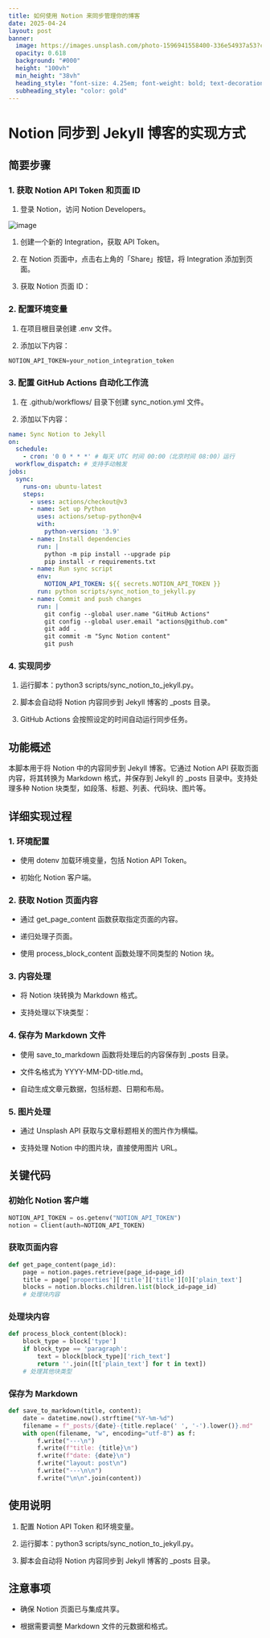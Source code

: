 ```yaml
---
title: 如何使用 Notion 来同步管理你的博客
date: 2025-04-24
layout: post
banner:
  image: https://images.unsplash.com/photo-1596941558400-336e54937a53?crop=entropy&cs=tinysrgb&fit=max&fm=jpg&ixid=M3w2OTIwMzJ8MHwxfHJhbmRvbXx8fHx8fHx8fDE3NDU1MTkzMjB8&ixlib=rb-4.0.3&q=80&w=1080
  opacity: 0.618
  background: "#000"
  height: "100vh"
  min_height: "38vh"
  heading_style: "font-size: 4.25em; font-weight: bold; text-decoration: underline"
  subheading_style: "color: gold"
---
```


# Notion 同步到 Jekyll 博客的实现方式

## 简要步骤

### 1. 获取 Notion API Token 和页面 ID

1. 登录 Notion，访问 Notion Developers。

![image](https://prod-files-secure.s3.us-west-2.amazonaws.com/a7a0cc5a-89b9-4cda-8686-1fba0ca52f40/d19c1afe-dea5-4312-9333-786b0ba83054/image.png?X-Amz-Algorithm=AWS4-HMAC-SHA256&X-Amz-Content-Sha256=UNSIGNED-PAYLOAD&X-Amz-Credential=ASIAZI2LB466TALUEZWA%2F20250424%2Fus-west-2%2Fs3%2Faws4_request&X-Amz-Date=20250424T182839Z&X-Amz-Expires=3600&X-Amz-Security-Token=IQoJb3JpZ2luX2VjEIL%2F%2F%2F%2F%2F%2F%2F%2F%2F%2FwEaCXVzLXdlc3QtMiJIMEYCIQDN%2B39kyMkPPkYePcKIX6xIo9KuKmAsiho%2BvU52cW34bAIhANIRGh0da7TOOPdTjGoBzRKqyC2yGCOBxjJhDj6jlhYUKv8DCBsQABoMNjM3NDIzMTgzODA1IgzUewE%2FGaYYbx6f6QMq3ANWBWMrCOXd4CTvqGgxLt%2B5ln4BStkdQ7NTBlOZIRzgpKoxLiG4S5CApoALcHuppRbRo1P1mj5tgeHFYHmbIob5SNVq5pHlrB3ehxHztiaoxlzBn10rHYSUpahoFIe%2Fj9OqovnUW4wlVoe5euwgruz3kgjEBEtjVWWkZq%2FjrEWwjrjgVlVMmVJSAONb7YbBmfOVE58fbMJjAvToMX766KKwov8yABKND5Z%2Fl7thfrsHbWbloiCJyRqs0zLoO0oR71gOgDyV9N7smxwrb2CF2zWFrh2ZxtoBCj12S0WFJdf4UUlajNxx8pVvy8TQBx1ejFM1mlyknbOs5t%2FNbweebdQn5XOjc4Mtx9RHiOV%2FK8SgVyIixFSzqefGCBd%2B4ki6%2FVfinuHCb77yrFrRFiiTAlnYJ94xoEnmTnXxyQYNrOLe24unQjL3Ucod065A3lHD%2FJko6xaDwKL43%2FXETMDS8TIaJpHMf5SEqe387tdtXE%2BYrUypFeu6A3Xcdw4LftDx7Qeb7mskhbro7gFw5td%2BctdeBUe4GaZd%2BCPY4wx%2BDdqiXACL0OUqu45gRoXAtlKgmydVjDrwizJzf%2BPxKM7pHXzdNe7aBqdAej0D40uAM%2BC8Q2V%2FejRh19xLY43dTTD18KnABjqkAeewTGbye%2FhhenS2f2E4McVLqNg1VSTG%2FsUjQFLd3wwyd0thN9deNSUMUSR9oCPi0ihF%2B2Wx%2Bo5%2BKAk2tu%2Fr3TvHEZ9Dd1evgtsNE0zQ0l6k5kesIYdI9X9U9jWiJkjQNNNZA4IJGGcdmlZpso5Z%2FAwc1DxzU0ME%2Bmvf%2FTHe7Ch5Fz2D3WBofFTexjmulJ3%2BqS5ASvyITTbaKNXcYLA0WrP0wbcm&X-Amz-Signature=38c70b29ca575e391c90c1c4ae5234bc6e531491704840cd63248b7d8d605710&X-Amz-SignedHeaders=host&x-id=GetObject)

1. 创建一个新的 Integration，获取 API Token。

1. 在 Notion 页面中，点击右上角的「Share」按钮，将 Integration 添加到页面。

1. 获取 Notion 页面 ID：


### 2. 配置环境变量

1. 在项目根目录创建 .env 文件。

1. 添加以下内容：

```javascript
NOTION_API_TOKEN=your_notion_integration_token
```

### 3. 配置 GitHub Actions 自动化工作流

1. 在 .github/workflows/ 目录下创建 sync_notion.yml 文件。

1. 添加以下内容：

```yaml
name: Sync Notion to Jekyll
on:
  schedule:
    - cron: '0 0 * * *' # 每天 UTC 时间 00:00（北京时间 08:00）运行
  workflow_dispatch: # 支持手动触发
jobs:
  sync:
    runs-on: ubuntu-latest
    steps:
      - uses: actions/checkout@v3
      - name: Set up Python
        uses: actions/setup-python@v4
        with:
          python-version: '3.9'
      - name: Install dependencies
        run: |
          python -m pip install --upgrade pip
          pip install -r requirements.txt
      - name: Run sync script
        env:
          NOTION_API_TOKEN: ${{ secrets.NOTION_API_TOKEN }}
        run: python scripts/sync_notion_to_jekyll.py
      - name: Commit and push changes
        run: |
          git config --global user.name "GitHub Actions"
          git config --global user.email "actions@github.com"
          git add .
          git commit -m "Sync Notion content"
          git push
```

### 4. 实现同步

1. 运行脚本：python3 scripts/sync_notion_to_jekyll.py。

1. 脚本会自动将 Notion 内容同步到 Jekyll 博客的 _posts 目录。

1. GitHub Actions 会按照设定的时间自动运行同步任务。

## 功能概述

本脚本用于将 Notion 中的内容同步到 Jekyll 博客。它通过 Notion API 获取页面内容，将其转换为 Markdown 格式，并保存到 Jekyll 的 _posts 目录中。支持处理多种 Notion 块类型，如段落、标题、列表、代码块、图片等。

## 详细实现过程

### 1. 环境配置

- 使用 dotenv 加载环境变量，包括 Notion API Token。

- 初始化 Notion 客户端。

### 2. 获取 Notion 页面内容

- 通过 get_page_content 函数获取指定页面的内容。

- 递归处理子页面。

- 使用 process_block_content 函数处理不同类型的 Notion 块。

### 3. 内容处理

- 将 Notion 块转换为 Markdown 格式。

- 支持处理以下块类型：


### 4. 保存为 Markdown 文件

- 使用 save_to_markdown 函数将处理后的内容保存到 _posts 目录。

- 文件名格式为 YYYY-MM-DD-title.md。

- 自动生成文章元数据，包括标题、日期和布局。

### 5. 图片处理

- 通过 Unsplash API 获取与文章标题相关的图片作为横幅。

- 支持处理 Notion 中的图片块，直接使用图片 URL。

## 关键代码

### 初始化 Notion 客户端

```python
NOTION_API_TOKEN = os.getenv("NOTION_API_TOKEN")
notion = Client(auth=NOTION_API_TOKEN)
```

### 获取页面内容

```python
def get_page_content(page_id):
    page = notion.pages.retrieve(page_id=page_id)
    title = page['properties']['title']['title'][0]['plain_text']
    blocks = notion.blocks.children.list(block_id=page_id)
    # 处理块内容
```

### 处理块内容

```python
def process_block_content(block):
    block_type = block['type']
    if block_type == 'paragraph':
        text = block[block_type]['rich_text']
        return ''.join([t['plain_text'] for t in text])
    # 处理其他块类型
```

### 保存为 Markdown

```python
def save_to_markdown(title, content):
    date = datetime.now().strftime("%Y-%m-%d")
    filename = f"_posts/{date}-{title.replace(' ', '-').lower()}.md"
    with open(filename, "w", encoding="utf-8") as f:
        f.write("---\n")
        f.write(f"title: {title}\n")
        f.write(f"date: {date}\n")
        f.write("layout: post\n")
        f.write("---\n\n")
        f.write("\n\n".join(content))
```

## 使用说明

1. 配置 Notion API Token 和环境变量。

1. 运行脚本：python3 scripts/sync_notion_to_jekyll.py。

1. 脚本会自动将 Notion 内容同步到 Jekyll 博客的 _posts 目录。

## 注意事项

- 确保 Notion 页面已与集成共享。

- 根据需要调整 Markdown 文件的元数据和格式。